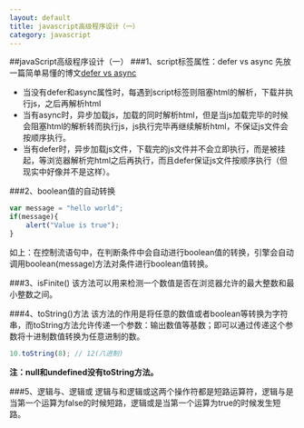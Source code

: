```yaml
---
layout: default
title: javascript高级程序设计（一）
category: javascript
---
```

##javaScript高级程序设计（一）
###1、script标签属性：defer vs async
先放一篇简单易懂的博文[defer vs async](http://www.growingwiththeweb.com/2014/02/async-vs-defer-attributes.html)

* 当没有defer和async属性时，每遇到script标签则阻塞html的解析，下载并执行js，之后再解析html
* 当有async时，异步加载js，加载的同时解析html，但是当js加载完毕的时候会阻塞html的解析转而执行js，js执行完毕再继续解析html，不保证js文件会按顺序执行。
* 当有defer时，异步加载js文件，下载完的js文件并不会立即执行，而是被挂起，等浏览器解析完html之后再执行，而且defer保证js文件按顺序执行（但现实中好像并不是这样）。

###2、boolean值的自动转换
```javascript
var message = "hello world";
if(message){
	alert("Value is true");
}
```
如上：在控制流语句中，在判断条件中会自动进行boolean值的转换，引擎会自动调用boolean(message)方法对条件进行boolean值转换。

###3、isFinite()
该方法可以用来检测一个数值是否在浏览器允许的最大整数和最小整数之间。

###4、toString()方法
该方法的作用是将任意的数值或者boolean等转换为字符串，而toString方法允许传递一个参数：输出数值等基数；即可以通过传递这个参数将十进制数值转换为任意进制的数。

```javascript
10.toString(8);	// 12(八进制)
```

**注：null和undefined没有toString方法。**

###5、逻辑与、逻辑或
逻辑与和逻辑或这两个操作符都是短路运算符，逻辑与是当第一个运算为false的时候短路，逻辑或是当第一个运算为true的时候发生短路。
